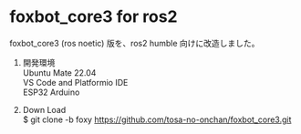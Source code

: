 # foxbot_core3 for ros2
foxbot_core3 (ros noetic) 版を、ros2 humble 向けに改造しました。 
    
1. 開発環境  
  Ubuntu Mate 22.04  
  VS Code and Platformio IDE  
  ESP32 Arduino  
  
2. Down Load    
  $ git clone -b foxy https://github.com/tosa-no-onchan/foxbot_core3.git  
  
   
 

